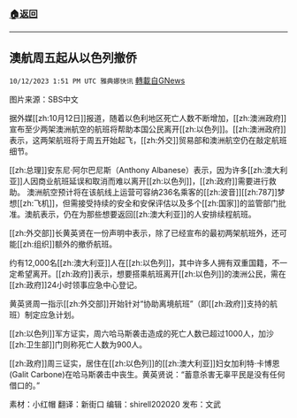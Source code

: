 ###  [:house:返回](README.md)
---


## 澳航周五起从以色列撤侨
`10/12/2023 1:51 PM UTC 雅典娜快讯` [轉載自GNews](https://gnews.org/articles/1824491)



图片来源：SBS中文

据外媒[[zh:10月12日]]报道，随着以色利地区死亡人数不断增加，[[zh:澳洲政府]]宣布至少两架澳洲航空的航班将帮助本国公民离开[[zh:以色列]]。[[zh:澳洲政府]]表示，这两架航班将于周五开始起飞，[[zh:外交]]贸易部和澳洲航空仍在敲定航班细节。

[[zh:总理]]安东尼·阿尔巴尼斯（Anthony Albanese）表示，因为许多[[zh:澳大利亚]]人因商业航班延误和取消而难以离开[[zh:以色列]]，[[zh:政府]]需要进行救助。
澳洲航空预计将在该航线上运营可容纳236名乘客的[[zh:波音]][[zh:787]]梦想[[zh:飞机]]，但需接受持续的安全和安保评估以及多个[[zh:国家]]的监管部门批准。澳航表示，仍在为那些想要返回[[zh:澳大利亚]]的人安排续程航班。

[[zh:外交部]]长黄英贤在一份声明中表示，除了已经宣布的最初两架航班外，还可能[[zh:组织]]额外的撤侨航班。

约有12,000名[[zh:澳大利亚]]人在[[zh:以色列]]，其中许多人拥有双重国籍，不一定希望离开。[[zh:政府]]表示，想要搭乘航班离开[[zh:以色列]]的澳洲公民，需在[[zh:政府]]24小时领事应急中心登记。

黄英贤周一指示[[zh:外交部]]开始针对“协助离境航班”（即[[zh:政府]]支持的航班）制定应急计划。

[[zh:以色列]]军方证实，周六哈马斯袭击造成的死亡人数已超过1000人，加沙[[zh:卫生部]]门则称死亡人数为900人。

[[zh:政府]]周三证实，居住在[[zh:以色列]]的[[zh:澳大利亚]]妇女加利特·卡博恩(Galit Carbone)在哈马斯袭击中丧生。黄英贤说：“蓄意杀害无辜平民是没有任何借口的。”


素材：小红帽     翻译：新街口    编辑：shirell202020    发布：文武

